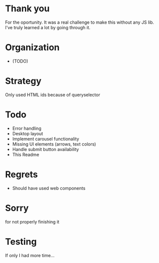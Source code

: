 
# Thank you
For the oportunity. It was a real challenge to make this without any JS lib. I've truly learned a lot by going through it.

# Organization
- (TODO)
# Strategy
Only used HTML ids because of queryselector
# Todo
- Error handling
- Desktop layout
- Implement carousel functionality
- Missing UI elements (arrows, text colors)
- Handle submit button availability
- This Readme
# Regrets
- Should have used web components
# Sorry
for not properly finishing it
# Testing
If only I had more time...
